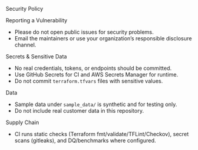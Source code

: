 Security Policy

Reporting a Vulnerability
- Please do not open public issues for security problems.
- Email the maintainers or use your organization’s responsible disclosure channel.

Secrets & Sensitive Data
- No real credentials, tokens, or endpoints should be committed.
- Use GitHub Secrets for CI and AWS Secrets Manager for runtime.
- Do not commit `terraform.tfvars` files with sensitive values.

Data
- Sample data under `sample_data/` is synthetic and for testing only.
- Do not include real customer data in this repository.

Supply Chain
- CI runs static checks (Terraform fmt/validate/TFLint/Checkov), secret scans (gitleaks), and DQ/benchmarks where configured.

